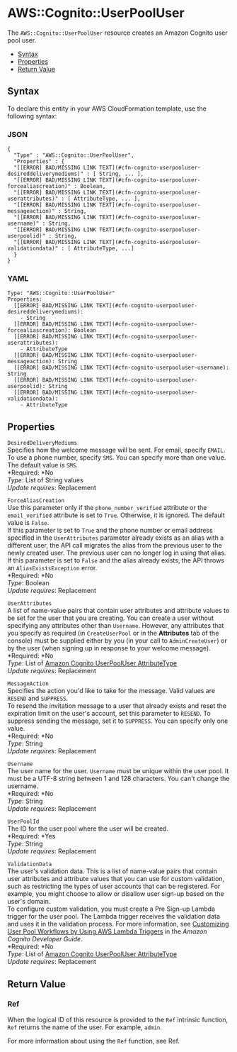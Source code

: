 # AWS::Cognito::UserPoolUser<a name="aws-resource-cognito-userpooluser"></a>

The `AWS::Cognito::UserPoolUser` resource creates an Amazon Cognito user pool user\.


+ [Syntax](#aws-resource-cognito-userpooluser-syntax)
+ [Properties](#w3ab2c21c10d262b9)
+ [Return Value](#w3ab2c21c10d262c11)

## Syntax<a name="aws-resource-cognito-userpooluser-syntax"></a>

To declare this entity in your AWS CloudFormation template, use the following syntax:

### JSON<a name="aws-resource-cognito-userpooluser-syntax.json"></a>

```
{
  "Type" : "AWS::Cognito::UserPoolUser",
  "Properties" : {
  "[[ERROR] BAD/MISSING LINK TEXT](#cfn-cognito-userpooluser-desireddeliverymediums)" : [ String, ... ],
  "[[ERROR] BAD/MISSING LINK TEXT](#cfn-cognito-userpooluser-forcealiascreation)" : Boolean,
  "[[ERROR] BAD/MISSING LINK TEXT](#cfn-cognito-userpooluser-userattributes)" : [ AttributeType, ... ],
  "[[ERROR] BAD/MISSING LINK TEXT](#cfn-cognito-userpooluser-messageaction)" : String,
  "[[ERROR] BAD/MISSING LINK TEXT](#cfn-cognito-userpooluser-username)" : String,
  "[[ERROR] BAD/MISSING LINK TEXT](#cfn-cognito-userpooluser-userpoolid)" : String,
  "[[ERROR] BAD/MISSING LINK TEXT](#cfn-cognito-userpooluser-validationdata)" : [ AttributeType, ...]
  }
}
```

### YAML<a name="aws-resource-cognito-userpooluser-syntax.yaml"></a>

```
Type: "AWS::Cognito::UserPoolUser"
Properties:
  [[ERROR] BAD/MISSING LINK TEXT](#cfn-cognito-userpooluser-desireddeliverymediums): 
    - String
  [[ERROR] BAD/MISSING LINK TEXT](#cfn-cognito-userpooluser-forcealiascreation): Boolean
  [[ERROR] BAD/MISSING LINK TEXT](#cfn-cognito-userpooluser-userattributes): 
    - AttributeType
  [[ERROR] BAD/MISSING LINK TEXT](#cfn-cognito-userpooluser-messageaction): String
  [[ERROR] BAD/MISSING LINK TEXT](#cfn-cognito-userpooluser-username): String
  [[ERROR] BAD/MISSING LINK TEXT](#cfn-cognito-userpooluser-userpoolid): String
  [[ERROR] BAD/MISSING LINK TEXT](#cfn-cognito-userpooluser-validationdata): 
    - AttributeType
```

## Properties<a name="w3ab2c21c10d262b9"></a>

`DesiredDeliveryMediums`  
Specifies how the welcome message will be sent\. For email, specify `EMAIL`\. To use a phone number, specify `SMS`\. You can specify more than one value\. The default value is `SMS`\.   
*Required: *No  
*Type*: List of String values  
*Update requires*: Replacement

`ForceAliasCreation`  
Use this parameter only if the `phone_number_verified` attribute or the `email_verified` attribute is set to `True`\. Otherwise, it is ignored\. The default value is `False`\.  
If this parameter is set to `True` and the phone number or email address specified in the `UserAttributes` parameter already exists as an alias with a different user, the API call migrates the alias from the previous user to the newly created user\. The previous user can no longer log in using that alias\.  
If this parameter is set to `False` and the alias already exists, the API throws an `AliasExistsException` error\.   
*Required: *No  
*Type*: Boolean  
*Update requires*: Replacement

`UserAttributes`  
A list of name\-value pairs that contain user attributes and attribute values to be set for the user that you are creating\. You can create a user without specifying any attributes other than `Username`\. However, any attributes that you specify as required \(in `CreateUserPool` or in the **Attributes** tab of the console\) must be supplied either by you \(in your call to `AdminCreateUser`\) or by the user \(when signing up in response to your welcome message\)\.  
*Required: *No  
*Type*: List of [Amazon Cognito UserPoolUser AttributeType](aws-properties-cognito-userpooluser-attributetype.md)  
*Update requires*: Replacement

`MessageAction`  
Specifies the action you'd like to take for the message\. Valid values are `RESEND` and `SUPPRESS`\.  
To resend the invitation message to a user that already exists and reset the expiration limit on the user's account, set this parameter to `RESEND`\. To suppress sending the message, set it to `SUPPRESS`\. You can specify only one value\.  
*Required: *No  
*Type*: String  
*Update requires*: Replacement

`Username`  
The user name for the user\. `Username` must be unique within the user pool\. It must be a UTF\-8 string between 1 and 128 characters\. You can't change the username\.  
*Required: *No  
*Type*: String  
*Update requires*: Replacement

`UserPoolId`  
The ID for the user pool where the user will be created\.  
*Required: *Yes  
*Type*: String  
*Update requires*: Replacement

`ValidationData`  
The user's validation data\. This is a list of name\-value pairs that contain user attributes and attribute values that you can use for custom validation, such as restricting the types of user accounts that can be registered\. For example, you might choose to allow or disallow user sign\-up based on the user's domain\.  
To configure custom validation, you must create a Pre Sign\-up Lambda trigger for the user pool\. The Lambda trigger receives the validation data and uses it in the validation process\. For more information, see [Customizing User Pool Workflows by Using AWS Lambda Triggers](http://docs.aws.amazon.com/cognito/latest/developerguide/cognito-user-identity-pools-working-with-aws-lambda-triggers.html) in the *Amazon Cognito Developer Guide*\.  
*Required: *No  
*Type*: List of [Amazon Cognito UserPoolUser AttributeType](aws-properties-cognito-userpooluser-attributetype.md)  
*Update requires*: Replacement

## Return Value<a name="w3ab2c21c10d262c11"></a>

### Ref<a name="w3ab2c21c10d262c11b2"></a>

When the logical ID of this resource is provided to the `Ref` intrinsic function, `Ref` returns the name of the user\. For example, `admin`\.

For more information about using the `Ref` function, see Ref\.